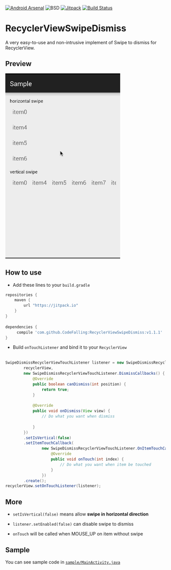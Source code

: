 [![Android Arsenal](https://img.shields.io/badge/Android%20Arsenal-RecyclerViewSwipeDismiss-brightgreen.svg?style=flat)](http://android-arsenal.com/details/1/1838)
![BSD](http://img.shields.io/badge/license-BSD-green.svg)
[![Jitpack](https://img.shields.io/github/release/CodeFalling/RecyclerViewSwipeDismiss.svg?label=JitPack%20Maven)](https://jitpack.io/#CodeFalling/RecyclerViewSwipeDismiss/)
[![Build Status](https://travis-ci.org/CodeFalling/RecyclerViewSwipeDismiss.svg?branch=master)](https://travis-ci.org/CodeFalling/RecyclerViewSwipeDismiss)
# RecyclerViewSwipeDismiss
A very easy-to-use and non-intrusive implement of Swipe to dismiss for RecyclerView.

## Preview

![preview](RecyclerViewSwipeDismiss.gif)


## How to use

- Add these lines to your `build.gradle`

```gradle
repositories {
	maven {
	    url "https://jitpack.io"
	}
}

dependencies {
	 compile 'com.github.CodeFalling:RecyclerViewSwipeDismiss:v1.1.1'
}
```

- Build `onTouchListener` and bind it to your `RecyclerView`

```java

SwipeDismissRecyclerViewTouchListener listener = new SwipeDismissRecyclerViewTouchListener.Builder(
        recyclerView,
        new SwipeDismissRecyclerViewTouchListener.DismissCallbacks() {
            @Override
            public boolean canDismiss(int position) {
                return true;
            }

            @Override
            public void onDismiss(View view) {
                // Do what you want when dismiss
                
            }
        })
        .setIsVertical(false)
        .setItemTouchCallback(
                new SwipeDismissRecyclerViewTouchListener.OnItemTouchCallBack() {
                    @Override
                    public void onTouch(int index) {
                    	// Do what you want when item be touched
                    }
                })
        .create();
recyclerView.setOnTouchListener(listener);
```

## More

- `setIsVertical(false)` means allow **swipe in horizontal direction** 

- `listener.setEnabled(false)` can disable swipe to dismiss

- `onTouch` will be called when MOUSE_UP on item without swipe

## Sample

You can see sample code in [`sample/MainActivity.java`](https://github.com/CodeFalling/RecyclerViewSwipeDismiss/blob/master/app%2Fsrc%2Fmain%2Fjava%2Fio%2Fgithub%2Fcodefalling%2Frecyclerviewswipedismiss%2Fsample%2FMainActivity.java)

